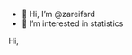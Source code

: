 - 👋 Hi, I’m @zareifard
- 👀 I’m interested in statistics


<!---
zareifard/zareifard is a ✨ special ✨ repository because its `README.md` (this file) appears on your GitHub profile.
You can click the Preview link to take a look at your changes.
--->Hi, 
